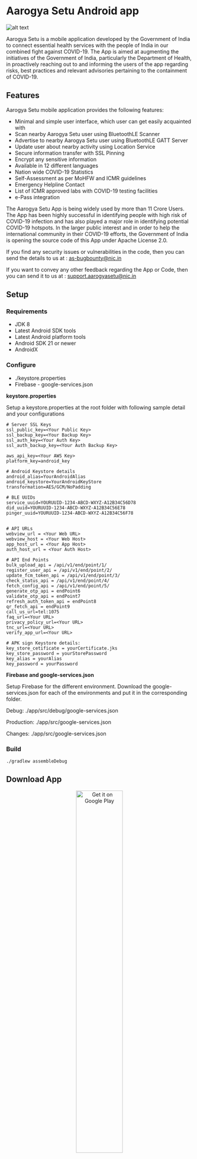 # Aarogya Setu Android app

![alt text](./aarogya.png "AarogyaSetu Logo")

Aarogya Setu is a mobile application developed by the Government of India to connect essential health services with the people of India in our combined fight against COVID-19. The App is aimed at augmenting the initiatives of the Government of India, particularly the Department of Health, in proactively reaching out to and informing the users of the app regarding risks, best practices and relevant advisories pertaining to the containment of COVID-19.

## Features

Aarogya Setu mobile application provides the following features:

- Minimal and simple user interface, which user can get easily acquainted with
- Scan nearby Aarogya Setu user using BluetoothLE Scanner 
- Advertise to nearby Aarogya Setu user using BluetoothLE GATT Server
- Update user about nearby activity using Location Service
- Secure information transfer with SSL Pinning
- Encrypt any sensitive information
- Available in 12 different languages
- Nation wide COVID-19 Statistics
- Self-Assessment as per MoHFW and ICMR guidelines
- Emergency Helpline Contact
- List of ICMR approved labs with COVID-19 testing facilities
- e-Pass integration

The Aarogya Setu App is being widely used by more than 11 Crore Users. The App has been highly successful in identifying people with high risk of COVID-19 infection and has also played a major role in identifying potential COVID-19 hotspots. In the larger public interest and in order to help the international community in their COVID-19 efforts, the Government of India is opening the source code of this App under Apache License 2.0.

If you find any security issues or vulnerabilities in the code, then you can send the details to us at : as-bugbounty@nic.in

If you want to convey any other feedback regarding the App or Code, then you can send it to us at : support.aarogyasetu@nic.in



## Setup

### Requirements
- JDK 8
- Latest Android SDK tools
- Latest Android platform tools
- Android SDK 21 or newer
- AndroidX

### Configure
- ./keystore.properties
- Firebase - google-services.json

**keystore.properties**

Setup a keystore.properties at the root folder with following sample detail and your configurations
```
# Server SSL Keys
ssl_public_key=<Your Public Key>
ssl_backup_key=<Your Backup Key>
ssl_auth_key=<Your Auth Key>
ssl_auth_backup_key=<Your Auth Backup Key>

aws_api_key=<Your AWS Key>
platform_key=android_key

# Android Keystore details
android_alias=YourAndroidAlias
android_keystore=YourAndroidKeyStore
transformation=AES/GCM/NoPadding

# BLE UUIDs
service_uuid=YOURUUID-1234-ABCD-WXYZ-A12B34C56D78
did_uuid=YOURUUID-1234-ABCD-WXYZ-A12B34C56E78
pinger_uuid=YOURUUID-1234-ABCD-WXYZ-A12B34C56F78


# API URLs
webview_url = <Your Web URL>
webview_host = <Your Web Host>
app_host_url = <Your App Host>
auth_host_url = <Your Auth Host>

# API End Points
bulk_upload_api = /api/v1/end/point/1/
register_user_api = /api/v1/end/point/2/
update_fcm_token_api = /api/v1/end/point/3/
check_status_api = /api/v1/end/point/4/
fetch_config_api = /api/v1/end/point/5/
generate_otp_api = endPoint6
validate_otp_api = endPoint7
refresh_auth_token_api = endPoint8
qr_fetch_api = endPoint9
call_us_url=tel:1075
faq_url=<Your URL>
privacy_policy_url=<Your URL>
tnc_url=<Your URL>
verify_app_url=<Your URL>

# APK sign Keystore details:
key_store_cetificate = yourCertificate.jks
key_store_password = yourStorePassword
key_alias = yourAlias
key_password = yourPassword

```

**Firebase and google-services.json**

Setup Firebase for the different environment.
Download the google-services.json for each of the environments and put it in the corresponding folder.

Debug: ./app/src/debug/google-services.json

Production: ./app/src/google-services.json

Changes: ./app/src/google-services.json

### Build
    ./gradlew assembleDebug

## Download App

<p align="center">
<a href='https://play.google.com/store/apps/details?id=nic.goi.aarogyasetu'><img alt='Get it on Google Play' src='https://play.google.com/intl/en_us/badges/images/generic/en_badge_web_generic.png' width="50%"/></a>
</p>

